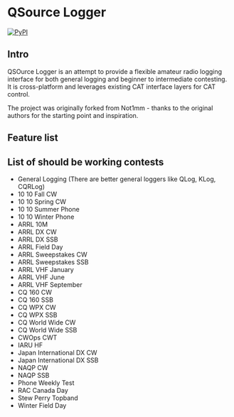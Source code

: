 # QSource Logger

[![PyPI](https://img.shields.io/pypi/v/qsource-logger)](https://pypi.org/project/qsource-logger/)

## Intro

QSOurce Logger is an attempt to provide a flexible amateur radio logging interface for both general logging
and beginner to intermediate contesting. It is cross-platform and leverages existing CAT interface layers
for CAT control.

The project was originally forked from Not1mm - thanks to the original authors for the starting point and inspiration.

## Feature list

## List of should be working contests

- General Logging (There are better general loggers like QLog, KLog, CQRLog)
- 10 10 Fall CW
- 10 10 Spring CW
- 10 10 Summer Phone
- 10 10 Winter Phone
- ARRL 10M
- ARRL DX CW
- ARRL DX SSB
- ARRL Field Day
- ARRL Sweepstakes CW
- ARRL Sweepstakes SSB
- ARRL VHF January
- ARRL VHF June
- ARRL VHF September
- CQ 160 CW
- CQ 160 SSB
- CQ WPX CW
- CQ WPX SSB
- CQ World Wide CW
- CQ World Wide SSB
- CWOps CWT
- IARU HF
- Japan International DX CW
- Japan International DX SSB
- NAQP CW
- NAQP SSB
- Phone Weekly Test
- RAC Canada Day
- Stew Perry Topband
- Winter Field Day

